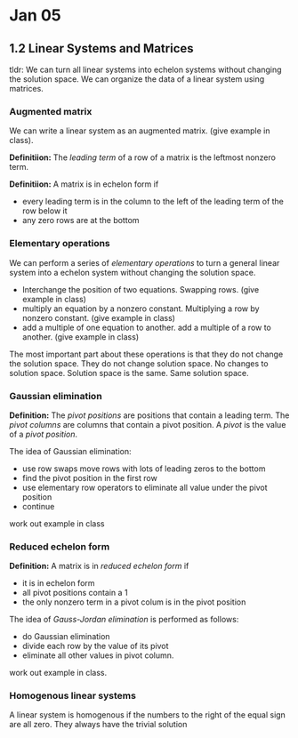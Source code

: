 #  Jan 05

## 1.2 Linear Systems and Matrices

tldr: We can turn all linear systems into echelon systems without changing the
solution space. We can organize the data of a linear system using matrices.

### Augmented matrix 

We can write a linear system as an augmented matrix. (give example in class).

**Definitiion:** The *leading term* of a row of a matrix is the leftmost nonzero
term.

**Definitiion:** A matrix is in echelon form if 

* every leading term is in the column to the left of the leading term of the
  row below it
* any zero rows are at the bottom

### Elementary operations

We can perform a series of *elementary operations* to turn a general linear system into a
echelon system without changing the solution space.

* Interchange the position of two equations. Swapping rows. (give example in class)
* multiply an equation by a nonzero constant. Multiplying a row by nonzero
  constant. (give example in class)
* add a multiple of one equation to another. add a multiple of a row to
  another. (give example in class)

The most important part about these operations is that they do not change the
solution space. They do not change solution space. No changes to solution
space. Solution space is the same. Same solution space.

### Gaussian elimination

**Definition:** The *pivot positions* are positions that contain a leading term.
The *pivot columns* are columns that contain a pivot position. A *pivot* is the
value of a *pivot position*.

The idea of Gaussian elimination:

* use row swaps move rows with lots of leading zeros to the bottom
* find the pivot position in the first row
* use elementary row operators to eliminate all value under the pivot position
* continue 

work out example in class

### Reduced echelon form

**Definition:** A matrix is in *reduced echelon form* if 

* it is in echelon form
* all pivot positions contain a 1
* the only nonzero term in a pivot colum is in the pivot position

The idea of *Gauss-Jordan elimination* is performed as follows:

* do Gaussian elimination
* divide each row by the value of its pivot
* eliminate all other values in pivot column.

work out example in class.

### Homogenous linear systems

A linear system is homogenous if the numbers to the right of the equal sign are
all zero. They always have the trivial solution

